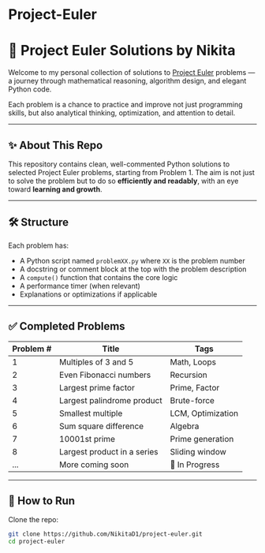 # Project-Euler
# 🧠 Project Euler Solutions by Nikita

Welcome to my personal collection of solutions to [Project Euler](https://projecteuler.net/) problems — a journey through mathematical reasoning, algorithm design, and elegant Python code.

Each problem is a chance to practice and improve not just programming skills, but also analytical thinking, optimization, and attention to detail.

---

## ✨ About This Repo

This repository contains clean, well-commented Python solutions to selected Project Euler problems, starting from Problem 1. The aim is not just to solve the problem but to do so **efficiently and readably**, with an eye toward **learning and growth**.

---

## 🛠 Structure

Each problem has:
- A Python script named `problemXX.py` where `XX` is the problem number
- A docstring or comment block at the top with the problem description
- A `compute()` function that contains the core logic
- A performance timer (when relevant)
- Explanations or optimizations if applicable

---

## ✅ Completed Problems

| Problem # | Title                          | Tags             |
|-----------|--------------------------------|------------------|
| 1         | Multiples of 3 and 5           | Math, Loops      |
| 2         | Even Fibonacci numbers         | Recursion        |
| 3         | Largest prime factor           | Prime, Factor    |
| 4         | Largest palindrome product     | Brute-force      |
| 5         | Smallest multiple              | LCM, Optimization|
| 6         | Sum square difference          | Algebra          |
| 7         | 10001st prime                  | Prime generation |
| 8         | Largest product in a series    | Sliding window   |
| ...       | More coming soon               | 🔄 In Progress    |

---

## 🚀 How to Run

Clone the repo:

```bash
git clone https://github.com/NikitaD1/project-euler.git
cd project-euler
